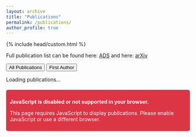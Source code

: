 ```yaml
---
layout: archive
title: "Publications"
permalink: /publications/
author_profile: true
---
```


{% include head/custom.html %}

<link rel="stylesheet" href="{{ '/assets/css/publications.css' | relative_url }}">
<script src="{{ '/assets/js/publications-loader.js' | relative_url }}" type="text/javascript"></script>

<!-- Summary Statistics Section -->
<div id="publication-stats" class="publication-summary" style="display: none;">
    <h2>Research Impact</h2>
    <div class="stats-grid">
        <div class="stat-item">
            <span class="stat-number" id="total-papers">-</span>
            <span class="stat-label">Publications</span>
        </div>
        <div class="stat-item">
            <span class="stat-number" id="total-citations">-</span>
            <span class="stat-label">Citations</span>
        </div>
        <div class="stat-item">
            <span class="stat-number" id="h-index">-</span>
            <span class="stat-label">h-index</span>
        </div>
        <div class="stat-item">
            <span class="stat-number" id="i10-index">-</span>
            <span class="stat-label">i10-index</span>
        </div>
    </div>
    <div class="stats-secondary">
        <span><strong>First author:</strong> <span id="first-author-count">-</span> papers</span>
        <span><strong>Average citations:</strong> <span id="avg-citations">-</span> per paper</span>
        <span class="last-updated">Updated: <span id="last-updated">-</span></span>
    </div>
</div>

Full publication list can be found here: [ADS](https://ui.adsabs.harvard.edu/search/q=orcid%3A0000-0002-5992-7586&sort=date%20desc%2C%20bibcode%20desc&p_=0) and here: [arXiv](https://arxiv.org/search/?query=sihan+yuan&searchtype=all&source=header)

<div class="publication-tabs">
  <button id="all-tab" class="tab-button active">All Publications</button>
  <button id="first-author-tab" class="tab-button">First Author</button>
</div>

<div id="publications-container">
  <p>Loading publications...</p>
</div>

<noscript>
  <div style="background-color: #dc3545; color: white; padding: 10px; margin-top: 20px; border-radius: 5px;">
    <p><strong>JavaScript is disabled or not supported in your browser.</strong></p>
    <p>This page requires JavaScript to display publications. Please enable JavaScript or use a different browser.</p>
  </div>
</noscript>
